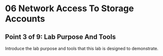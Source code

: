 # 06 Network Access To Storage Accounts

## Point 3 of 9: Lab Purpose And Tools

Introduce the lab purpose and tools that this lab is designed to demonstrate.
